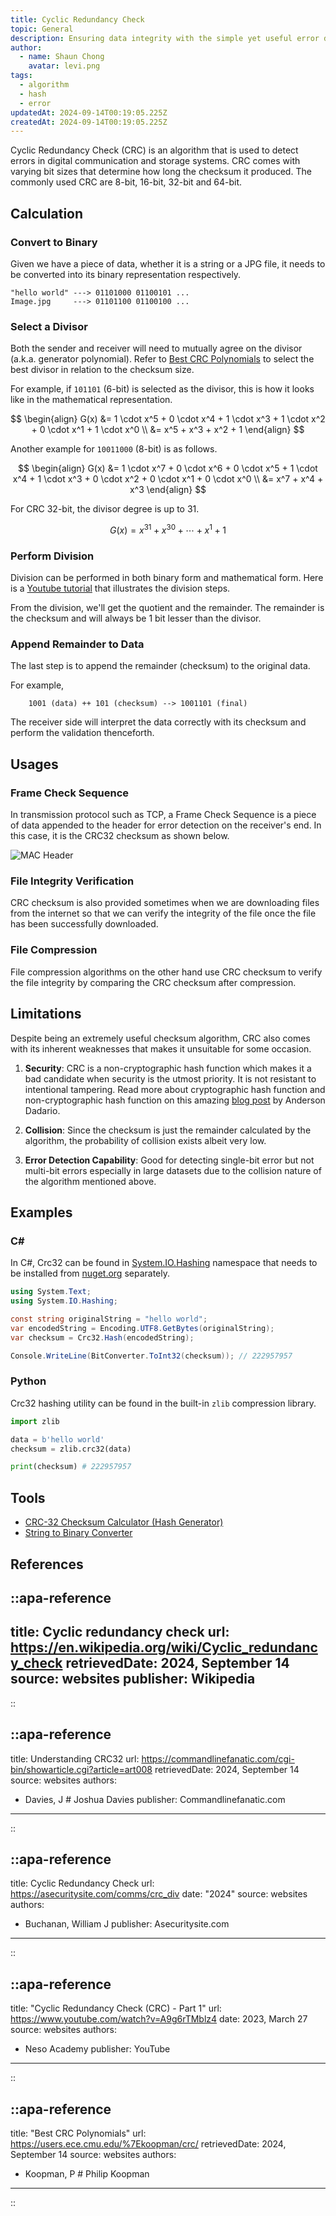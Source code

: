 ```yaml
---
title: Cyclic Redundancy Check
topic: General
description: Ensuring data integrity with the simple yet useful error detection method
author:
  - name: Shaun Chong
    avatar: levi.png
tags:
  - algorithm
  - hash
  - error
updatedAt: 2024-09-14T00:19:05.225Z
createdAt: 2024-09-14T00:19:05.225Z
---
```


Cyclic Redundancy Check (CRC) is an algorithm that is used to detect errors in digital communication and storage systems. CRC comes with varying bit sizes that determine how long the checksum it produced. The commonly used CRC are 8-bit, 16-bit, 32-bit and 64-bit.

<!--more-->

## Calculation

### Convert to Binary

Given we have a piece of data, whether it is a string or a JPG file, it needs to be converted into its binary representation respectively.

```
"hello world" ---> 01101000 01100101 ...
Image.jpg     ---> 01101100 01100100 ...
```

### Select a Divisor

Both the sender and receiver will need to mutually agree on the divisor (a.k.a. generator polynomial). Refer to [Best CRC Polynomials](https://users.ece.cmu.edu/%7Ekoopman/crc/) to select the best divisor in relation to the checksum size.

For example, if `101101` (6-bit) is selected as the divisor, this is how it looks like in the mathematical representation.

$$
\begin{align}
G(x) &= 1 \cdot x^5 + 0 \cdot x^4 + 1 \cdot x^3 + 1 \cdot x^2 + 0 \cdot x^1 + 1 \cdot x^0 \\
 &= x^5 + x^3 + x^2 + 1
\end{align}
$$

Another example for `10011000` (8-bit) is as follows.

$$
\begin{align}
G(x) &= 1 \cdot x^7 + 0 \cdot x^6 + 0 \cdot x^5 + 1 \cdot x^4 + 1 \cdot x^3 + 0 \cdot x^2 + 0 \cdot x^1 + 0 \cdot x^0 \\
 &= x^7 + x^4 + x^3
\end{align}
$$

For CRC 32-bit, the divisor degree is up to 31.

$$
G(x) = x^{31} + x^{30} + \cdots + x^1 + 1
$$

### Perform Division

Division can be performed in both binary form and mathematical form. Here is a [Youtube tutorial](https://www.youtube.com/watch?v=A9g6rTMblz4) that illustrates the division steps.

From the division, we'll get the quotient and the remainder. The remainder is the checksum and will always be 1 bit lesser than the divisor.

### Append Remainder to Data

The last step is to append the remainder (checksum) to the original data.

For example,

```
    1001 (data) ++ 101 (checksum) --> 1001101 (final)
```

The receiver side will interpret the data correctly with its checksum and perform the validation thenceforth.

## Usages

### Frame Check Sequence

In transmission protocol such as TCP, a Frame Check Sequence is a piece of data appended to the header for error detection on the receiver's end. In this case, it is the CRC32 checksum as shown below.

![MAC Header](/images/cyclic-redundancy-check/MAC-header-format.png)

<!-- Retrieved from: https://www.researchgate.net/publication/312261643_Pre-Emptive_Traffic_Management_for_a_Cluster-Based_TDMA_System_in_Vehicular_Communications -->
<!-- TODO: Display reference/credit to this figure -->

### File Integrity Verification

CRC checksum is also provided sometimes when we are downloading files from the internet so that we can verify the integrity of the file once the file has been successfully downloaded.

### File Compression

File compression algorithms on the other hand use CRC checksum to verify the file integrity by comparing the CRC checksum after compression.

## Limitations

Despite being an extremely useful checksum algorithm, CRC also comes with its inherent weaknesses that makes it unsuitable for some occasion.

1. **Security**: CRC is a non-cryptographic hash function which makes it a bad candidate when security is the utmost priority. It is not resistant to intentional tampering. Read more about cryptographic hash function and non-cryptographic hash function on this amazing [blog post](https://dadario.com.br/cryptographic-and-non-cryptographic-hash-functions/) by Anderson Dadario.

2. **Collision**: Since the checksum is just the remainder calculated by the algorithm, the probability of collision exists albeit very low.

3. **Error Detection Capability**: Good for detecting single-bit error but not multi-bit errors especially in large datasets due to the collision nature of the algorithm mentioned above.

## Examples

### C#

In C#, Crc32 can be found in [System.IO.Hashing](https://learn.microsoft.com/en-us/dotnet/api/system.io.hashing?view=net-8.0) namespace that needs to be installed from [nuget.org](https://www.nuget.org/packages/System.IO.Hashing/) separately.

```cs [Program.cs]
using System.Text;
using System.IO.Hashing;

const string originalString = "hello world";
var encodedString = Encoding.UTF8.GetBytes(originalString);
var checksum = Crc32.Hash(encodedString);

Console.WriteLine(BitConverter.ToInt32(checksum)); // 222957957
```

### Python

Crc32 hashing utility can be found in the built-in `zlib` compression library.

```python
import zlib

data = b'hello world'
checksum = zlib.crc32(data)

print(checksum) # 222957957
```

## Tools

- [CRC-32 Checksum Calculator (Hash Generator)](https://crc32.online/)
- [String to Binary Converter](https://www.rapidtables.com/convert/number/string-to-binary.html)

## References

<!-- prettier-ignore-start -->
::apa-reference
---
title: Cyclic redundancy check
url: https://en.wikipedia.org/wiki/Cyclic_redundancy_check
retrievedDate: 2024, September 14
source: websites
publisher: Wikipedia
---
::

::apa-reference
---
title: Understanding CRC32
url: https://commandlinefanatic.com/cgi-bin/showarticle.cgi?article=art008
retrievedDate: 2024, September 14
source: websites
authors:
 - Davies, J # Joshua Davies
publisher: Commandlinefanatic.com
---
::

::apa-reference
---
title: Cyclic Redundancy Check
url: https://asecuritysite.com/comms/crc_div
date: "2024"
source: websites
authors:
 - Buchanan, William J
publisher: Asecuritysite.com
---
::

::apa-reference
---
title: "Cyclic Redundancy Check (CRC) - Part 1"
url: https://www.youtube.com/watch?v=A9g6rTMblz4
date: 2023, March 27
source: websites
authors:
 - Neso Academy
publisher: YouTube
---
::

::apa-reference
---
title: "Best CRC Polynomials"
url: https://users.ece.cmu.edu/%7Ekoopman/crc/
retrievedDate: 2024, September 14
source: websites
authors:
 - Koopman, P # Philip Koopman
---
::
<!-- prettier-ignore-end -->
